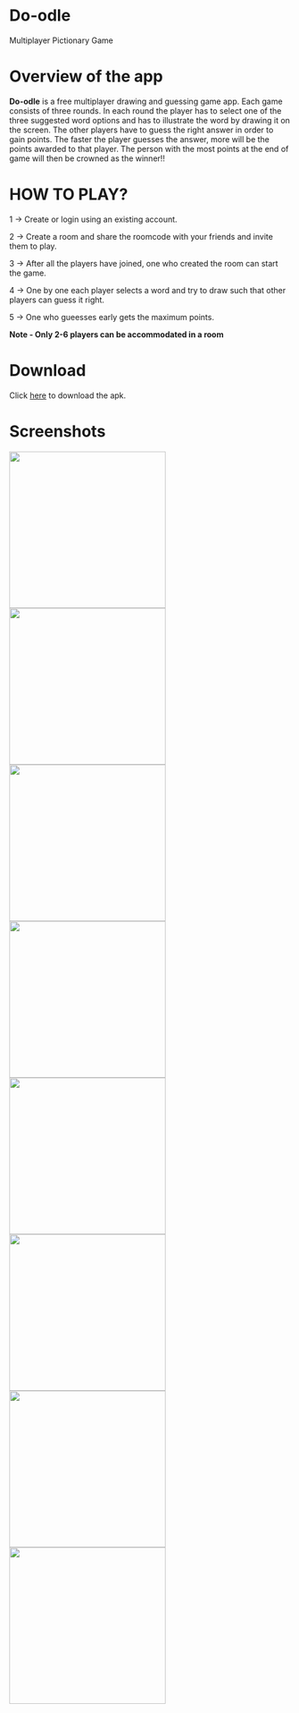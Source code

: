 # Do-odle
Multiplayer Pictionary Game 

# Overview of the app
**Do-odle** is a free multiplayer drawing and guessing game app. Each game consists of three rounds. In each round the player has to select one of the three suggested word options and has to illustrate the word by drawing it on the screen. The other players have to guess the right answer in order to gain points. The faster the player guesses the answer, more will be the points awarded to that player. The person with the most points at the end of game will then be crowned as the winner!!

# HOW TO PLAY?

1 -> Create or login using an existing account.

2 -> Create a room and share the roomcode with your friends and invite them to play.

3 -> After all the players have joined, one who created the room can start the game.

4 -> One by one each player selects a word and try to draw such that other players can guess it right.

5 -> One who gueesses early gets the maximum points.

**Note - Only 2-6 players can be accommodated in a room**

# Download

Click [here](https://drive.google.com/file/d/18lGMkGztZNcHgRU2F1Wxf0Xe0akniW7A/view?usp=sharing) to download the apk.

# Screenshots

<img src="app/src/main/assets/phone_screenshot_1.jpg" width="280"> <img src="app/src/main/assets/phone_screenshot_2.jpg" width="280">
<img src="app/src/main/assets/phone_screenshot_3.jpg" width="280"> <img src="app/src/main/assets/phone_screenshot_4.jpg" width="280">
<img src="app/src/main/assets/phone_screenshot_5.jpg" width="280"> <img src="app/src/main/assets/phone_screenshot_6.jpg" width="280">
<img src="app/src/main/assets/phone_screenshot_7.jpg" width="280"> <img src="app/src/main/assets/phone_screenshot_8.jpg" width="280">
